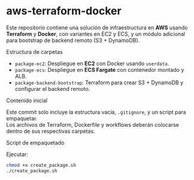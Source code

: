 # aws-terraform-docker

Este repositorio contiene una solución de infraestructura en **AWS** usando **Terraform** y **Docker**, con variantes en EC2 y ECS, y un módulo adicional para bootstrap de backend remoto (S3 + DynamoDB).

Estructura de carpetas

- `package-ec2`: Despliegue en **EC2** con Docker usando `userdata`.
- `package-ecs`: Despliegue en **ECS Fargate** con contenedor montado y ALB.
- `package-backend-bootstrap`: Terraform para crear S3 + DynamoDB y configurar el backend remoto.

Contenido inicial

Este commit solo incluye la estructura vacía, `.gitignore`, y un script para empaquetar.  
Los archivos de Terraform, Dockerfile y workflows deberán colocarse dentro de sus respectivas carpetas.

Script de empaquetado

  Ejecutar:

```bash
chmod +x create_package.sh
./create_package.sh
